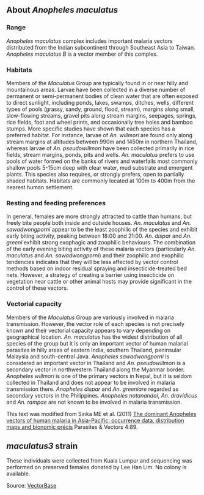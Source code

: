 About *Anopheles maculatus*
---------------------------

### Range

*Anopheles maculatus* complex includes important malaria vectors
distributed from the Indian subcontinent through Southeast Asia to
Taiwan. *Anopheles maculatus B* is a vector member of this complex.

### Habitats

Members of the *Maculatus* Group are typically found in or near hilly
and mountainous areas. Larvae have been collected in a diverse number of
permanent or semi-permanent bodies of clean water that are often exposed
to direct sunlight, including ponds, lakes, swamps, ditches, wells,
different types of pools (grassy, sandy, ground, flood, stream), margins
along small, slow-flowing streams, gravel pits along stream margins,
seepages, springs, rice fields, foot and wheel prints, and occasionally
tree holes and bamboo stumps. More specific studies have shown that each
species has a preferred habitat. For instance, larvae of *An. willmori*
are found only along stream margins at altitudes between 990m and 1450m
in northern Thailand, whereas larvae of *An. pseudowillmori* have been
collected primarily in rice fields, stream margins, ponds, pits and
wells. *An. maculatus* prefers to use pools of water formed on the banks
of rivers and waterfalls most commonly shallow pools 5-15cm deep with
clear water, mud substrate and emergent plants. This species also
requires, or strongly prefers, open to partially shaded habitats.
Habitats are commonly located at 100m to 400m from the nearest human
settlement.

### Resting and feeding preferences

In general, females are more strongly attracted to cattle than humans,
but freely bite people both inside and outside houses. *An. maculatus*
and *An. sawadwongporni* appear to be the least zoophilic of the species
and exhibit early biting activity, peaking between 18:00 and 21:00. *An.
dispar* and *An. greeni* exhibit strong exophagic and zoophilic
behaviours. The combination of the early evening biting activity of
these malaria vectors (particularly *An. maculatus* and *An.
sawadwongporni*) and their zoophilic and exophilic tendencies indicates
that they will be less affected by vector control methods based on
indoor residual spraying and insecticide-treated bed nets. However, a
strategy of creating a barrier using insecticide on vegetation near
cattle or other animal hosts may provide significant in the control of
these vectors.

### Vectorial capacity

Members of the *Maculatus* Group are variously involved in malaria
transmission. However, the vector role of each species is not precisely
known and their vectorial capacity appears to vary depending on
geographical location. *An. maculatus* has the widest distribution of
all species of the group but it is only an important vector of human
malarial parasites in hilly areas of eastern India, southern Thailand,
peninsular Malaysia and south-central Java. *Anopheles sawadwongporni*
is considered an important vector in Thailand and *An. pseudowillmori*
is a secondary vector in northwestern Thailand along the Myanmar border.
*Anopheles willmori* is one of the primary vectors in Nepal, but it is
seldom collected in Thailand and does not appear to be involved in
malaria transmission there. *Anopheles dispar* and *An. greeniare*
regarded as secondary vectors in the Philippines. *Anopheles
notanandai*, *An. dravidicus* and *An. rampae* are not known to be
involved in malaria transmission.

This text was modified from Sinka ME et al. (2011) [The dominant
Anopheles vectors of human malaria in Asia-Pacific: occurrence data,
distribution maps and bionomic
précis](http://www.parasitesandvectors.com/content/4/1/89) Parasites &
Vectors 4:89.

*maculatus3* strain
-------------------

These individuals were collected from Kuala Lumpur and sequencing was
performed on preserved females donated by Lee Han Lim. No colony is
available.

Source:
[VectorBase](https://www.vectorbase.org/organisms/anopheles-maculatus)
